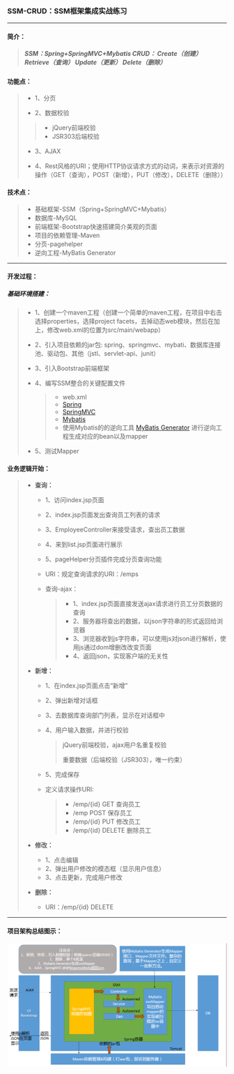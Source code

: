 ### SSM-CRUD：SSM框架集成实战练习 

------

#### 简介：

> ##### SSM：Spring+SpringMVC+Mybatis CRUD： Create（创建） Retrieve（查询） Update（更新） Delete（删除）

#### 功能点：

> - 1、分页
>
> -  2、数据校验
>
>   > - jQuery前端校验 
>   > -  JSR303后端校验 
>
> - 3、AJAX
>
> -  4、Rest风格的URI；使用HTTP协议请求方式的动词，来表示对资源的 操作（GET（查询），POST（新增），PUT（修改），DELETE（删除））

#### 技术点：

> - 基础框架-SSM（Spring+SpringMVC+Mybatis）
> - 数据库-MySQL
> - 前端框架-Bootstrap快速搭建简介美观的页面
> - 项目的依赖管理-Maven
> - 分页-pagehelper
> - 逆向工程-MyBatis Generator

------

#### 开发过程：

##### 基础环境搭建：

> - 1、创建一个maven工程（创建一个简单的maven工程，在项目中右击选择properties，选择project facets，去掉动态web模块，然后在加上，修改web.xml的位置为src/main/webapp） 
>
> - 2、引入项目依赖的jar包: spring、springmvc、mybati、数据库连接池、驱动包、其他（jstl、servlet-api、junit） 
>
> - 3、引入Bootstrap前端框架 
>
> - 4、编写SSM整合的关键配置文件
>
>   > - web.xml
>   > - [Spring](https://spring.io/)
>   > - [SpringMVC](https://docs.spring.io/spring/docs/current/spring-framework-reference/web.html)
>   > - [Mybatis]([http://www.mybatis.org/mybatis-3/)
>   > - 使用Mybatis的的逆向工具 [MyBatis Generator](http://www.mybatis.org/generator/index.html) 进行逆向工程生成对应的bean以及mapper
>
> - 5、测试Mapper 

#### 业务逻辑开始：

> - **查询：**
>
>   - 1、访问index.jsp页面
>
>   - 2、index.jsp页面发出查询员工列表的请求
>
>   - 3、EmployeeController来接受请求，查出员工数据
>
>   - 4、来到list.jsp页面进行展示
>
>   - 5、pageHelper分页插件完成分页查询功能 
>
>   - URI：规定查询请求的URI：/emps
>
>   - 查询-ajax：
>
>     > - 1、index.jsp页面直接发送ajax请求进行员工分页数据的查询
>     > - 2、服务器将查出的数据，以json字符串的形式返回给浏览器
>     > - 3、浏览器收到js字符串，可以使用js对json进行解析，使用js通过dom增删改改变页面
>     > - 4、返回json，实现客户端的无关性
>
> - **新增：**
>
>   - 1、在index.jsp页面点击“新增”
>
>   - 2、弹出新增对话框
>
>   - 3、去数据库查询部门列表，显示在对话框中
>
>   - 4、用户输入数据，并进行校验
>
>     > jQuery前端校验，ajax用户名重复校验
>     >
>     > 重要数据（后端校验（JSR303），唯一约束）
>
>   -  5、完成保存
>
>   - 定义请求操作URI:
>
>     > - /emp/{id} GET 查询员工
>     > - /emp POST 保存员工
>     > - /emp/{id} PUT 修改员工
>     > - /emp/{id} DELETE 删除员工
>
> - **修改：**
>
>   - 1、点击编辑
>   - 2、弹出用户修改的模态框（显示用户信息）
>   - 3、点击更新，完成用户修改
>
> - **删除：**
>
>   - URI：/emp/{id} DELETE

------

#### 项目架构总结图示：
![SSM-CRUD实战练习总结](https://github.com/Runewbie/SSM-CRUD/blob/master/Readme/SSM-CRUD%E5%AE%9E%E6%88%98%E7%BB%83%E4%B9%A0%E6%80%BB%E7%BB%93.png)
